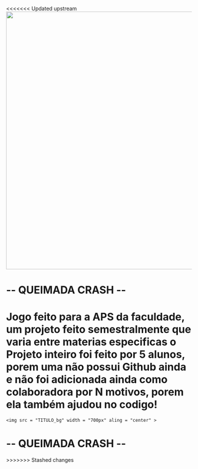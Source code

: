 <p aling= "center">
<<<<<<< Updated upstream
    <img src = "src/main/resourses/main/TITULO_bg" width = "700px" aling = "center" >

# -- QUEIMADA CRASH --

</p>

Jogo feito para a APS da faculdade, um projeto feito semestralmente que varia entre materias especificas
o Projeto inteiro foi feito por 5 alunos, porem uma não possui Github ainda e não foi adicionada ainda como colaboradora por N motivos, porem ela também ajudou no codigo!
=======
    <img src = "TITULO_bg" width = "700px" aling = "center" >

# -- QUEIMADA CRASH --

</p>
>>>>>>> Stashed changes
